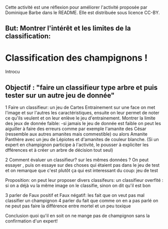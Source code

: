 
Cette activité est une réflexion pour améliorer l'activité proposée par Dominique Barbe dans le README. Elle est distribuée sous licence CC-BY.

## But: Montrer l'intérêt et les limites de la classification:

# Classification des champignons ! 
Introcu
## Objectif : "faire un classifieur type arbre et puis tester sur un autre jeu de donnée"

1 Faire un classifieur: un jeu de Cartes Entrainement sur une face on met l'image et sur l'autres les caractéristiques, ensuite on leur permet de noter ce qu'ils veulent et on leur enlève le jeu d'entrainement.
      Montrer la limite des jeux de donnée faible: 
      -si jamais le jeu de donnée est faible on peut les aiguiller à faire des erreurs comme par exemple l'amanite des César (ressemble aux autres amanites mais commestible) ou alors Amanite Panthère avec un jeu de Lépiotes et d'amanites de couleur blanche.
      (Si un expert en champignon participe à l'activité, le pousser à expliciter les dfférences et à créer un arbre de décision tout seul)

2 Comment évaluer un classifieur? sur les mêmes données ? On peut essayer , puis on essaye sur des choses qui étaient pas dans le jeu de test et on remarque que c'est plutôt ça qui est interessant du coup:  jeu de test

Proposition: on peut leur proposer divers classifeurs:
      un classifieur overfité : si on a déjà vu la même image on le classifie, sinon on dit qu'il est bon
      
      
  
3 parler de Faux positif et Faux négatif: les fait que on veut pas mal classifier un champignon
4 parler du fait que comme on en a pas parlé on ne peut pas faire la différence entre mortel et un peu toxique

Conclusion quoi qu'il en soit on ne mange pas de champignon sans la confirmation d'un expert!
